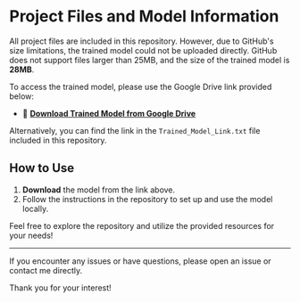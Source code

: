 # Project Files and Model Information

All project files are included in this repository. However, due to GitHub's size limitations, the trained model could not be uploaded directly. GitHub does not support files larger than 25MB, and the size of the trained model is **28MB**.

To access the trained model, please use the Google Drive link provided below:

- 📂 **[Download Trained Model from Google Drive](https://drive.google.com/drive/folders/1DAXbUXL5cI3cbgyXOGxj2MSDD9LPqrkI?usp=drive_link)**

Alternatively, you can find the link in the `Trained_Model_Link.txt` file included in this repository.

## How to Use

1. **Download** the model from the link above.
2. Follow the instructions in the repository to set up and use the model locally.

Feel free to explore the repository and utilize the provided resources for your needs!

---

If you encounter any issues or have questions, please open an issue or contact me directly.

Thank you for your interest!
